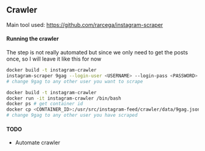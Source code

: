 ## Crawler
Main tool used: https://github.com/rarcega/instagram-scraper

#### Running the crawler
The step is not really automated but since we only need to get the posts once, so I will leave it like this for now
```bash
docker build -t instagram-crawler
instagram-scraper 9gag --login-user <USERNAME> --login-pass <PASSWORD> --maximum 100 --destination /usr/src/instagram-feed/crawler/data --media-types none --media-metadata
# change 9gag to any other user you want to scrape

docker build -t instagram-crawler
docker run -it instagram-crawler /bin/bash
docker ps # get container id
docker cp <CONTAINER_ID>:/usr/src/instagram-feed/crawler/data/9gag.json  ./data
# change 9gag to any other user you have scraped
```

#### TODO
* Automate crawler
